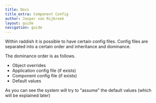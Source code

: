 ```yaml
---
title: Docs
title_extra: Component Config
author: Jasper van Rijbroek
layout: guide
navigation: guide
---
```


Within raddish it is possible to have certain config files.
Config files are separated into a certain order and inheritance and dominance.

The dominance order is as follows.

- Object overrides
- Application config file (if exists)
- Component config file (if exists)
- Default values

As you can see the system will try to "assume" the default values (which will be explained later)
